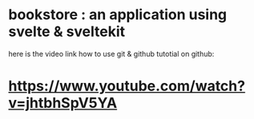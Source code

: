 # bookstore : an application using svelte & sveltekit
here is the video link how to use git & github tutotial on github:
# https://www.youtube.com/watch?v=jhtbhSpV5YA
